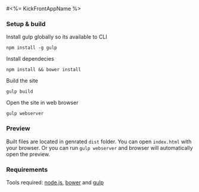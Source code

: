#<%= KickFrontAppName %>

### Setup & build

Install gulp globally so its available to CLI

```shell
npm install -g gulp
```

Install dependecies

```shell
npm install && bower install
```

Build the site

```shell
gulp build
```

Open the site in web browser

```shell
gulp webserver
```

### Preview

Built files are located in genrated `dist` folder. You can open `index.html` with your browser. Or you can run `gulp webserver` and browser will automatically open the preview.

### Requirements

Tools required: [node.js](https://nodejs.org/), [bower](http://bower.io/) and [gulp](http://gulpjs.com/)
